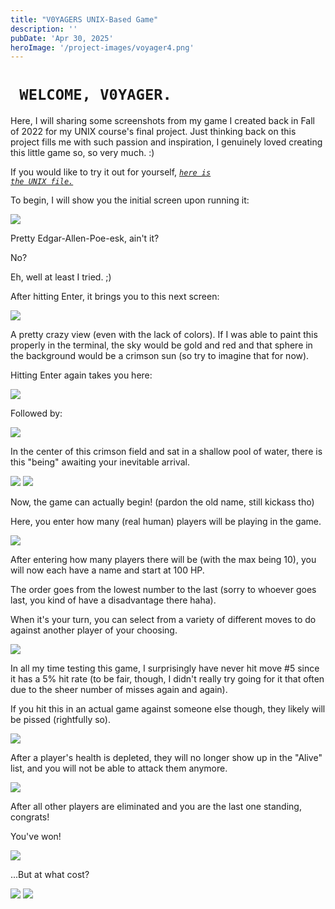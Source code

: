 ```yaml
---
title: "V0YAGERS UNIX-Based Game"
description: ''
pubDate: 'Apr 30, 2025'
heroImage: '/project-images/voyager4.png'
---
```


# <code> WELCOME, V0YAGER. </code>

Here, I will sharing some screenshots from my game I created back in Fall of 2022 for my UNIX course's final project. Just thinking back on this project fills me with such passion and inspiration, I genuinely loved creating this little game so, so very much. :)

If you would like to try it out for yourself, 
<code><i><a href="https://github.com/Lukkex/VoyagersUnixGame">here is the UNIX file.</a></i></code>

To begin, I will show you the initial screen upon running it:

<img src="/project-images/voyager1.png"/>

Pretty Edgar-Allen-Poe-esk, ain't it? 

No? 

Eh, well at least I tried. ;)

After hitting Enter, it brings you to this next screen:

<img src="/project-images/voyager2.png"/>

A pretty crazy view (even with the lack of colors). If I was able to paint this properly in the terminal, the sky would be gold and red and that sphere in the background would be a crimson sun (so try to imagine that for now).

Hitting Enter again takes you here:

<img src="/project-images/voyager3.png"/>

Followed by:

<img src="/project-images/voyager4.png"/>

In the center of this crimson field and sat in a shallow pool of water, there is this "being" awaiting your inevitable arrival.

<img src="/project-images/voyager5.png"/>

<img src="/project-images/voyager6.png"/>

Now, the game can actually begin! (pardon the old name, still kickass tho)

Here, you enter how many (real human) players will be playing in the game.

<img src="/project-images/voyager8.png"/>

After entering how many players there will be (with the max being 10), you will now each have a name and start at 100 HP.

The order goes from the lowest number to the last (sorry to whoever goes last, you kind of have a disadvantage there haha).

When it's your turn, you can select from a variety of different moves to do against another player of your choosing.

<img src="/project-images/voyager7.png"/>

In all my time testing this game, I surprisingly have never hit move #5 since it has a 5% hit rate (to be fair, though, I didn't really try going for it that often due to the sheer number of misses again and again).

If you hit this in an actual game against someone else though, they likely will be pissed (rightfully so).

<img src="/project-images/voyager9.png"/>

After a player's health is depleted, they will no longer show up in the "Alive" list, and you will not be able to attack them anymore.

<img src="/project-images/voyager10.png"/>

After all other players are eliminated and you are the last one standing, congrats! 

You've won! 

<img src="/project-images/voyager11.png"/>

...But at what cost?

<img src="/project-images/voyager12.png"/>

<img src="/project-images/voyager13.png"/>
